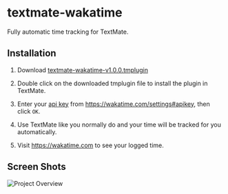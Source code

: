 textmate-wakatime
=================

Fully automatic time tracking for TextMate.

Installation
------------

1. Download [textmate-wakatime-v1.0.0.tmplugin](https://github.com/wakatime/textmate-wakatime/releases/download/1.0.0/textmate-wakatime-v1.0.0.tmplugin)

2. Double click on the downloaded tmplugin file to install the plugin in TextMate.

3. Enter your [api key](https://wakatime.com/settings#apikey) from https://wakatime.com/settings#apikey, then click `OK`.

4. Use TextMate like you normally do and your time will be tracked for you automatically.

5. Visit https://wakatime.com to see your logged time.

Screen Shots
------------

![Project Overview](https://wakatime.com/static/img/ScreenShots/ScreenShot-2014-10-29.png)
